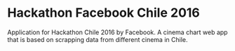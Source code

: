 # Hackathon Facebook Chile 2016
Application for Hackathon Chile 2016 by Facebook. A cinema chart web app that is based on scrapping data from different cinema in Chile.
